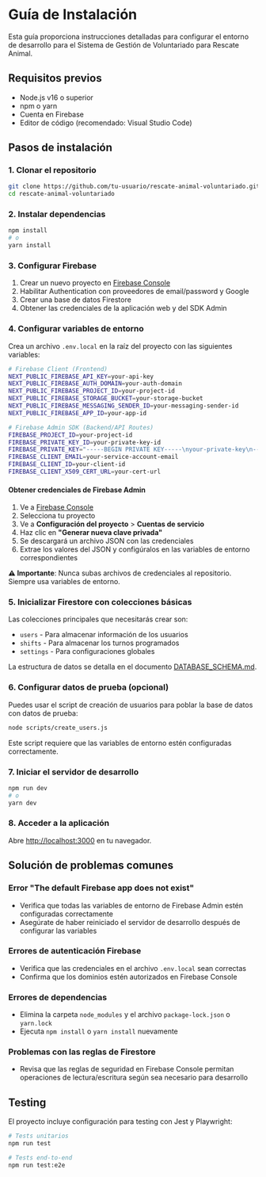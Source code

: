 # Guía de Instalación

Esta guía proporciona instrucciones detalladas para configurar el entorno de desarrollo para el Sistema de Gestión de Voluntariado para Rescate Animal.

## Requisitos previos

- Node.js v16 o superior
- npm o yarn
- Cuenta en Firebase
- Editor de código (recomendado: Visual Studio Code)

## Pasos de instalación

### 1. Clonar el repositorio

```bash
git clone https://github.com/tu-usuario/rescate-animal-voluntariado.git
cd rescate-animal-voluntariado
```

### 2. Instalar dependencias

```bash
npm install
# o 
yarn install
```

### 3. Configurar Firebase

1. Crear un nuevo proyecto en [Firebase Console](https://console.firebase.google.com/)
2. Habilitar Authentication con proveedores de email/password y Google
3. Crear una base de datos Firestore
4. Obtener las credenciales de la aplicación web y del SDK Admin

### 4. Configurar variables de entorno

Crea un archivo `.env.local` en la raíz del proyecto con las siguientes variables:

```bash
# Firebase Client (Frontend)
NEXT_PUBLIC_FIREBASE_API_KEY=your-api-key
NEXT_PUBLIC_FIREBASE_AUTH_DOMAIN=your-auth-domain
NEXT_PUBLIC_FIREBASE_PROJECT_ID=your-project-id
NEXT_PUBLIC_FIREBASE_STORAGE_BUCKET=your-storage-bucket
NEXT_PUBLIC_FIREBASE_MESSAGING_SENDER_ID=your-messaging-sender-id
NEXT_PUBLIC_FIREBASE_APP_ID=your-app-id

# Firebase Admin SDK (Backend/API Routes)
FIREBASE_PROJECT_ID=your-project-id
FIREBASE_PRIVATE_KEY_ID=your-private-key-id
FIREBASE_PRIVATE_KEY="-----BEGIN PRIVATE KEY-----\nyour-private-key\n-----END PRIVATE KEY-----\n"
FIREBASE_CLIENT_EMAIL=your-service-account-email
FIREBASE_CLIENT_ID=your-client-id
FIREBASE_CLIENT_X509_CERT_URL=your-cert-url
```

#### Obtener credenciales de Firebase Admin

1. Ve a [Firebase Console](https://console.firebase.google.com/)
2. Selecciona tu proyecto
3. Ve a **Configuración del proyecto** > **Cuentas de servicio**
4. Haz clic en **"Generar nueva clave privada"**
5. Se descargará un archivo JSON con las credenciales
6. Extrae los valores del JSON y configúralos en las variables de entorno correspondientes

**⚠️ Importante**: Nunca subas archivos de credenciales al repositorio. Siempre usa variables de entorno.

### 5. Inicializar Firestore con colecciones básicas

Las colecciones principales que necesitarás crear son:
- `users` - Para almacenar información de los usuarios
- `shifts` - Para almacenar los turnos programados
- `settings` - Para configuraciones globales

La estructura de datos se detalla en el documento [DATABASE_SCHEMA.md](DATABASE_SCHEMA.md).

### 6. Configurar datos de prueba (opcional)

Puedes usar el script de creación de usuarios para poblar la base de datos con datos de prueba:

```bash
node scripts/create_users.js
```

Este script requiere que las variables de entorno estén configuradas correctamente.

### 7. Iniciar el servidor de desarrollo

```bash
npm run dev
# o
yarn dev
```

### 8. Acceder a la aplicación

Abre [http://localhost:3000](http://localhost:3000) en tu navegador.

## Solución de problemas comunes

### Error "The default Firebase app does not exist"
- Verifica que todas las variables de entorno de Firebase Admin estén configuradas correctamente
- Asegúrate de haber reiniciado el servidor de desarrollo después de configurar las variables

### Errores de autenticación Firebase
- Verifica que las credenciales en el archivo `.env.local` sean correctas
- Confirma que los dominios estén autorizados en Firebase Console

### Errores de dependencias
- Elimina la carpeta `node_modules` y el archivo `package-lock.json` o `yarn.lock`
- Ejecuta `npm install` o `yarn install` nuevamente

### Problemas con las reglas de Firestore
- Revisa que las reglas de seguridad en Firebase Console permitan operaciones de lectura/escritura según sea necesario para desarrollo

## Testing

El proyecto incluye configuración para testing con Jest y Playwright:

```bash
# Tests unitarios
npm run test

# Tests end-to-end
npm run test:e2e
```